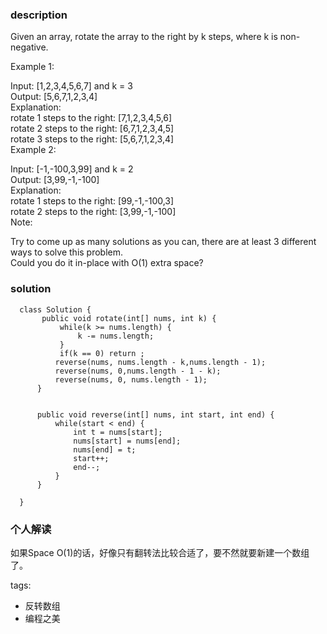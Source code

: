 ### description    
  Given an array, rotate the array to the right by k steps, where k is non-negative.  
    
  Example 1:  
    
  Input: [1,2,3,4,5,6,7] and k = 3  
  Output: [5,6,7,1,2,3,4]  
  Explanation:  
  rotate 1 steps to the right: [7,1,2,3,4,5,6]  
  rotate 2 steps to the right: [6,7,1,2,3,4,5]  
  rotate 3 steps to the right: [5,6,7,1,2,3,4]  
  Example 2:  
    
  Input: [-1,-100,3,99] and k = 2  
  Output: [3,99,-1,-100]  
  Explanation:   
  rotate 1 steps to the right: [99,-1,-100,3]  
  rotate 2 steps to the right: [3,99,-1,-100]  
  Note:  
    
  Try to come up as many solutions as you can, there are at least 3 different ways to solve this problem.  
  Could you do it in-place with O(1) extra space?  
### solution    
```    
  class Solution {  
       public void rotate(int[] nums, int k) {  
           while(k >= nums.length) {  
               k -= nums.length;  
           }  
           if(k == 0) return ;  
          reverse(nums, nums.length - k,nums.length - 1);  
          reverse(nums, 0,nums.length - 1 - k);  
          reverse(nums, 0, nums.length - 1);  
      }  
    
    
      public void reverse(int[] nums, int start, int end) {  
          while(start < end) {  
              int t = nums[start];  
              nums[start] = nums[end];  
              nums[end] = t;  
              start++;  
              end--;  
          }  
      }  
    
  }  
```    
    
### 个人解读    
  如果Space O(1)的话，好像只有翻转法比较合适了，要不然就要新建一个数组了。  
    
tags:    
  -  反转数组  
  -  编程之美  
